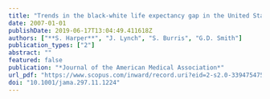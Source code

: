 ```yaml
---
title: "Trends in the black-white life expectancy gap in the United States, 1983-2003"
date: 2007-01-01
publishDate: 2019-06-17T13:04:49.411618Z
authors: ["**S. Harper**", "J. Lynch", "S. Burris", "G.D. Smith"]
publication_types: ["2"]
abstract: ""
featured: false
publication: "*Journal of the American Medical Association*"
url_pdf: "https://www.scopus.com/inward/record.uri?eid=2-s2.0-33947547568&doi=10.1001%2fjama.297.11.1224&partnerID=40&md5=942672d679381d95f25a59c27d5ba403"
doi: "10.1001/jama.297.11.1224"
---
```


